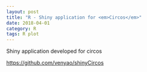 ```yaml
---
layout: post
title: "R - Shiny application for <em>Circos</em>"
date: 2018-04-01
category: R
tags: R plot
---
```


Shiny application developed for circos


https://github.com/venyao/shinyCircos
